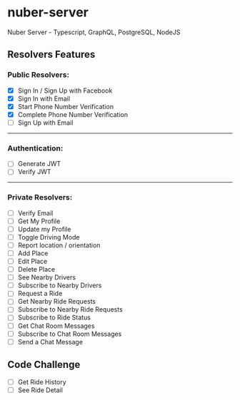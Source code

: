 # nuber-server

Nuber Server - Typescript, GraphQL, PostgreSQL, NodeJS

## Resolvers Features 

### Public Resolvers:

- [x] Sign In / Sign Up with Facebook
- [x] Sign In with Email
- [x] Start Phone Number Verification
- [x] Complete Phone Number Verification
- [ ] Sign Up with Email

---

### Authentication:

- [ ] Generate JWT
- [ ] Verify JWT

---

### Private Resolvers:

- [ ] Verify Email
- [ ] Get My Profile
- [ ] Update my Profile
- [ ] Toggle Driving Mode
- [ ] Report location / orientation
- [ ] Add Place
- [ ] Edit Place
- [ ] Delete Place
- [ ] See Nearby Drivers
- [ ] Subscribe to Nearby Drivers
- [ ] Request a Ride
- [ ] Get Nearby Ride Requests
- [ ] Subscribe to Nearby Ride Requests
- [ ] Subscribe to Ride Status
- [ ] Get Chat Room Messages
- [ ] Subscribe to Chat Room Messages
- [ ] Send a Chat Message

## Code Challenge
- [ ] Get Ride History
- [ ] See Ride Detail